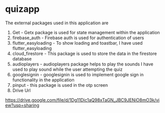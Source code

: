 # quizapp

The external packages used in this application are 
1) Get - Getx package is used for state management within the application
2) firebase_auth - Firebase auth is used for authentication of users
3) flutter_easyloading - To show loading and toastbar, I have used flutter_easyloading
4) cloud_firestore - This package is used to store the data in the firestore database
5) audioplayers - audioplayers package helps to play the sounds I have used to play sound while the user attempting the quiz
6) googlesignin - googlesignin is used to implement google sign in functionality in the application
7) pinput - this package is used in the otp screen
8) Drive Url

https://drive.google.com/file/d/1Dg11Dic1aQ98xTaGN_JBC9JENiO8mO3k/view?usp=sharing
